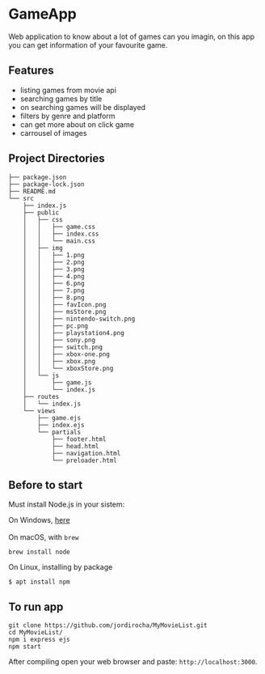 # GameApp
<!--<div><img src="https://github.com/jordirocha/GameApp/blob/main/src/public/img/favIcon.png" heigth="20"/></div>-->
Web application to know about a lot of games can you imagin, on this app you can get information of your favourite game.
## Features
- listing games from movie api
- searching games by title
- on searching games will be displayed
- filters by genre and platform
- can get more about on click game 
- carrousel of images

## Project Directories
    ├── package.json
    ├── package-lock.json
    ├── README.md
    └── src
        ├── index.js
        ├── public
        │   ├── css
        │   │   ├── game.css
        │   │   ├── index.css
        │   │   └── main.css
        │   ├── img
        │   │   ├── 1.png
        │   │   ├── 2.png
        │   │   ├── 3.png
        │   │   ├── 4.png
        │   │   ├── 6.png
        │   │   ├── 7.png
        │   │   ├── 8.png
        │   │   ├── favIcon.png
        │   │   ├── msStore.png
        │   │   ├── nintendo-switch.png
        │   │   ├── pc.png
        │   │   ├── playstation4.png
        │   │   ├── sony.png
        │   │   ├── switch.png
        │   │   ├── xbox-one.png
        │   │   ├── xbox.png
        │   │   └── xboxStore.png
        │   └── js
        │       ├── game.js
        │       └── index.js
        ├── routes
        │   └── index.js
        └── views
            ├── game.ejs
            ├── index.ejs
            └── partials
                ├── footer.html
                ├── head.html
                ├── navigation.html
                └── preloader.html
## Before to start
Must install Node.js in your sistem:</br>

On Windows, <a href="https://nodejs.org/es/download/">here</a></br></br>
On macOS, with `brew`</br>
    
    brew install node
    
On Linux, installing by package
    
    $ apt install npm

## To run app
    git clone https://github.com/jordirocha/MyMovieList.git
    cd MyMovieList/
    npm i express ejs
    npm start
After compiling open your web browser and paste: `http://localhost:3000`.

